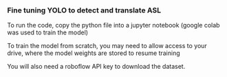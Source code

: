 ### Fine tuning YOLO to detect and translate ASL

To run the code, copy the python file into a jupyter notebook (google colab was used to train the model)

To train the model from scratch, you may need to allow access to your drive, where the model weights are stored to resume training

You will also need a roboflow API key to download the dataset. 
